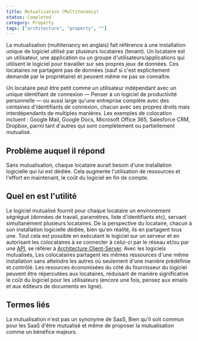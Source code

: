 ```yaml
---
title: Mutualisation (Multitenancy)
status: Completed
category: Property
tags: ["architecture", "property", ""]
---
```


La mutualisation (multitenancy en anglais) fait référence à une installation unique de logiciel utilisé par plusieurs locataires (tenant).
Un locataire est un utilisateur, une application ou un groupe d'utilisateurs/applications qui utilisent le logiciel pour travailler sur ses propres jeux de données.
Ces locataires ne partagent pas de données (sauf si c'est explicitement demandé par le propriétaire) et peuvent même ne pas se connaître.

Un locataire peut être petit comme un utilisateur indépendant avec un unique identifiant de connexion 
— Penser à un logiciel de productivité personnelle — ou aussi large qu'une entreprise complète avec 
des centaines d'identifiants de connexion, chacun avec ses propres droits mais interdépendants de multiples
manières. Les exemples de colocation incluent : Google Mail, Google Docs, Microsoft Office 365, Salesforce CRM,
Dropbox, parmi tant d'autres qui sont complètement ou partiellement mutualisé.

## Problème auquel il répond

Sans mutualisation, chaque locataire aurait besoin d'une installation logicielle qui lui est dédiée.
Cela augmente l'utilisation de ressources et l'effort en maintenant, le coût du logiciel en fin de compte.

## Quel en est l'utilité

Le logiciel mutualisé fournit pour chaque locataire un environement ségrégué (données de travail, paramètres, liste d'identifiants etc),
servant simultanément plusieurs locataires. De la perspective du locataire, chacun à son installation logicielle dédiée,
bien qu'en réalité, ils en partagent tous une. Tout cela est possible en exécutant le logiciel sur un serveur et en autorisant
les colocataires à se connecter à celui-ci par le réseau et/ou par une [API](/fr/application-programming-interface.md), se référer à
[Architecture Client-Server](/fr/client-server-architecture.md).
Avec les logiciels mutualisés, Les colocataires partagent les mêmes ressources d'une même installation sans atteindre les autres où seulement
d'une manière prédéfinie et contrôlé. Les resources économisées du côté du fournisseur du logiciel peuvent être répercutées aux locataires, réduisant
de manière significative le coût du logiciel pour les utilisateurs (encore une fois, pensez aux emails et aux éditeurs de documents en ligne).

## Termes liés

La mutualisation n'est pas un synonyme de SaaS,
Bien qu'il soit commun pour les SaaS d'être mutualisé et même de proposer la mutualisation comme un bénéfice majeurs.
